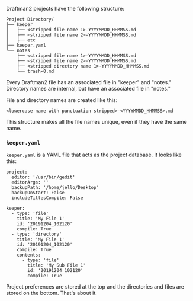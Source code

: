 Draftman2 projects have the following structure:

```
Project Directory/
├── keeper
│   ├── <stripped file name 1>-YYYYMMDD_HHMMSS.md
│   ├── <stripped file name 2>-YYYYMMDD_HHMMSS.md
│   ├── etc
├── keeper.yaml
└── notes
    ├── <stripped file name 1>-YYYYMMDD_HHMMSS.md
    ├── <stripped file name 2>-YYYYMMDD_HHMMSS.md
    ├── <stripped directory name 1>-YYYYMMDD_HHMMSS.md
    └── trash-0.md
```

Every Draftman2 file has an associated file in "keeper" and "notes." Directory names are internal, but have an associated file in "notes."

File and directory names are created like this:

```
<lowercase name with punctuation stripped>-<YYYYMMDD_HHMMSS>.md
```

This structure makes all the file names unique, even if they have the same name. 

### `keeper.yaml`

`keeper.yaml` is a YAML file that acts as the project database. It looks like this:

```
project:
  editor: '/usr/bin/gedit'
  editorArgs: ''
  backupPath: '/home/jello/Desktop'
  backupOnStart: False
  includeTitlesCompile: False

keeper:
  - type: 'file'
    title: 'My File 1'
    id: '20191204_102120'
    compile: True
  - type: 'directory'
    title: 'My File 1'
    id: '20191204_102120'
    compile: True
    contents:
      - type: 'file'
        title: 'My Sub File 1'
        id: '20191204_102120'
        compile: True
```

Project preferences are stored at the top and the directories and files are stored on the bottom. That's about it.

